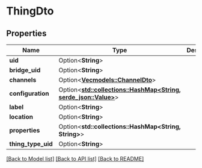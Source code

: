 # ThingDto

## Properties

Name | Type | Description | Notes
------------ | ------------- | ------------- | -------------
**uid** | Option<**String**> |  | [optional]
**bridge_uid** | Option<**String**> |  | [optional]
**channels** | Option<[**Vec<models::ChannelDto>**](ChannelDTO.md)> |  | [optional]
**configuration** | Option<[**std::collections::HashMap<String, serde_json::Value>**](serde_json::Value.md)> |  | [optional]
**label** | Option<**String**> |  | [optional]
**location** | Option<**String**> |  | [optional]
**properties** | Option<**std::collections::HashMap<String, String>**> |  | [optional]
**thing_type_uid** | Option<**String**> |  | [optional]

[[Back to Model list]](../README.md#documentation-for-models) [[Back to API list]](../README.md#documentation-for-api-endpoints) [[Back to README]](../README.md)


